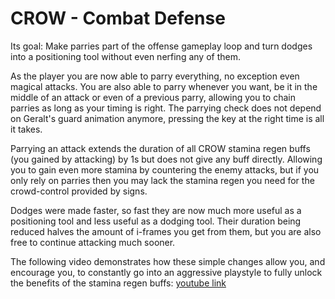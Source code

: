 # CROW - Combat Defense
Its goal: Make parries part of the offense gameplay loop and turn dodges into a positioning tool without even nerfing any of them.

As the player you are now able to parry everything, no exception even magical attacks. You are also able to parry whenever you want, be it in the middle of an attack or even of a previous parry, allowing you to chain parries as long as your timing is right. The parrying check does not depend on Geralt's guard animation anymore, pressing the key at the right time is all it takes.

Parrying an attack extends the duration of all CROW stamina regen buffs (you gained by attacking) by 1s but does not give any buff directly. Allowing you to gain even more stamina by countering the enemy attacks, but if you only rely on parries then you may lack the stamina regen you need for the crowd-control provided by signs.

Dodges were made faster, so fast they are now much more useful as a positioning tool and less useful as a dodging tool. Their duration being reduced halves the amount of i-frames you get from them, but you are also free to continue attacking much sooner.

The following video demonstrates how these simple changes allow you, and encourage you, to constantly go into an aggressive playstyle to fully unlock the benefits of the stamina regen buffs: [youtube link](https://www.youtube.com/watch?v=VHT2GfANwXY)
